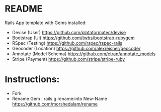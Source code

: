 # README

Rails App template with Gems installed:

- Devise (User) https://github.com/plataformatec/devise
- Bootstrap (UI) https://github.com/twbs/bootstrap-rubygem
- RSpec (Testing) https://github.com/rspec/rspec-rails
- Geocoder (Location) https://github.com/alexreisner/geocoder
- Annotate (Model Schema) https://github.com/ctran/annotate_models
- Stripe (Payment) https://github.com/stripe/stripe-ruby

# Instructions:

- Fork
- Rename Gem : rails g rename:into New-Name
https://github.com/morshedalam/rename
